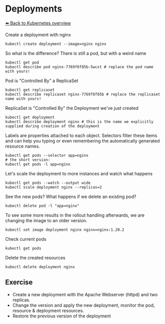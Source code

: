 # Deployments
[⬅️ Back to Kubernetes overview](README.md)

Create a deployment with nginx
```shell
kubectl create deployment --image=nginx nginx 
```

So what is the difference? There is still a pod, but with a weird name
```shell
kubectl get pod
kubectl describe pod nginx-7769f8f85b-5wcxt # replace the pod name with yours!
```

Pod is "Controlled By" a ReplicaSet
```shell
kubectl get replicaset
kubectl describe replicaset nginx-7769f8f85b # replace the replicaset name with yours!
```

ReplicaSet is "Controlled By" the Deployment we've just created
```shell
kubectl get deployment
kubectl describe deployment nginx # this is the name we explicitly supplied during creation of the deployment
```

Labels are properties attached to each object. Selectors filter these items and can help you typing or even remembering the automatically generated resource names.
```shell
kubectl get pods --selector app=nginx
# the short version:
kubectl get pods -l app=nginx
```

Let's scale the deployment to more instances and watch what happens
```shell
kubectl get pods --watch --output wide
kubectl scale deployment nginx --replicas=2
```

See the new pods? What happens if we delete an existing pod?
```shell
kubectl delete pod -l "app=nginx"
```

To see some more results in the rollout handling afterwards, we are changing the image to an older version.
```shell
kubectl set image deployment nginx nginx=nginx:1.20.2
```

Check current pods
```shell
kubectl get pods
```

Delete the created resources
```shell
kubectl delete deployment nginx
```

## Exercise
* Create a new deployment with the Apache Webserver (httpd) and two replicas.
* Change the version and apply the new deployment, monitor the pod, resource & deployment resources.
* Restore the previous version of the deployment
